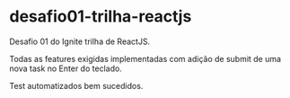 # desafio01-trilha-reactjs

Desafio 01 do Ignite trilha de ReactJS. 

Todas as features exigidas implementadas com adição de submit de uma nova task no Enter do teclado. 

Test automatizados bem sucedidos. 
